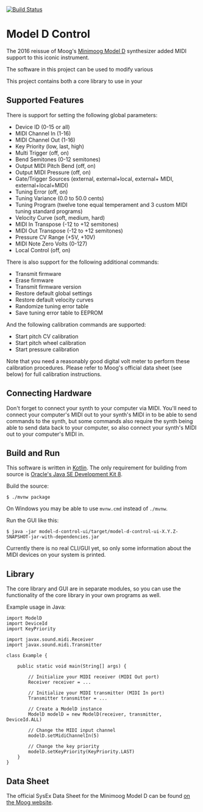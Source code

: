 [![Build Status](https://travis-ci.org/breun/minimoog-sysex.svg?branch=master)](https://travis-ci.org/breun/minimoog-sysex)

Model D Control
===============

The 2016 reissue of Moog's [Minimoog Model D](https://www.moogmusic.com/products/minimoog/minimoog-model-d) synthesizer
added MIDI support to this iconic instrument.

The software in this project can be used to modify various

This project contains both a core library to use in your 

Supported Features
------------------

There is support for setting the following global parameters:

* Device ID (0-15 or all)
* MIDI Channel In (1-16)
* MIDI Channel Out (1-16)
* Key Priority (low, last, high)
* Multi Trigger (off, on)
* Bend Semitones (0-12 semitones)
* Output MIDI Pitch Bend (off, on)
* Output MIDI Pressure (off, on)
* Gate/Trigger Sources (external, external+local, external+ MIDI, external+local+MIDI)
* Tuning Error (off, on)
* Tuning Variance (0.0 to 50.0 cents)
* Tuning Program (twelve tone equal temperament and 3 custom MIDI tuning standard programs)
* Velocity Curve (soft, medium, hard)
* MIDI In Transpose (-12 to +12 semitones)
* MIDI Out Transpose (-12 to +12 semitones)
* Pressure CV Range (+5V, +10V)
* MIDI Note Zero Volts (0-127)
* Local Control (off, on)

There is also support for the following additional commands:

* Transmit firmware
* Erase firmware
* Transmit firmware version
* Restore default global settings
* Restore default velocity curves
* Randomize tuning error table
* Save tuning error table to EEPROM

And the following calibration commands are supported:

* Start pitch CV calibration
* Start pitch wheel calibration
* Start pressure calibration

Note that you need a reasonably good digital volt meter to perform these calibration procedures. Please refer to Moog's official data sheet (see below) for full calibration instructions.

Connecting Hardware
-------------------

Don't forget to connect your synth to your computer via MIDI. You'll need to connect your computer's MIDI out to your
synth's MIDI in to be able to send commands to the synth, but some commands also require the synth being able to send
data back to your computer, so also connect your synth's MIDI out to your computer's MIDI in.

Build and Run
-------------
 
This software is written in [Kotlin](https://kotlinlang.org). The only requirement for building from source is [Oracle's Java SE Development Kit 8](http://www.oracle.com/technetwork/java/javase/downloads/jdk8-downloads-2133151.html).

Build the source:

    $ ./mvnw package
    
On Windows you may be able to use `mvnw.cmd` instead of `./mvnw`.
    
Run the GUI like this:
    
    $ java -jar model-d-control-ui/target/model-d-control-ui-X.Y.Z-SNAPSHOT-jar-with-dependencies.jar

Currently there is no real CLI/GUI yet, so only some information about the MIDI devices on your system is printed.

Library
-------

The core library and GUI are in separate modules, so you can use the functionality of the core library in your own programs as well.

Example usage in Java:

    import ModelD
    import DeviceId
    import KeyPriority
    
    import javax.sound.midi.Receiver
    import javax.sound.midi.Transmitter
    
    class Example {
    
        public static void main(String[] args) {
    
            // Initialize your MIDI receiver (MIDI Out port)
            Receiver receiver = ... 
            
            // Initialize your MIDI transmitter (MIDI In port)
            Transmitter transmitter = ...
    
            // Create a ModelD instance
            ModelD modelD = new ModelD(receiver, transmitter, DeviceId.ALL)
            
            // Change the MIDI input channel
            modelD.setMidiChannelIn(5)
            
            // Change the key priority
            modelD.setKeyPriority(KeyPriority.LAST)
        }
    }
    
    
Data Sheet
----------

The official SysEx Data Sheet for the Minimoog Model D can be found [on the Moog website](https://www.moogmusic.com/products/minimoog/minimoog-model-d#downloads-tab).
